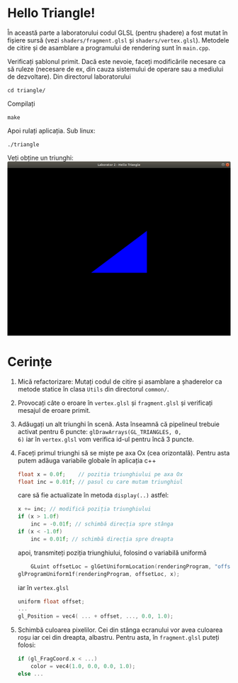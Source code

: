 # Hello Triangle!

În această parte a laboratorului codul GLSL (pentru șhadere) a fost mutat în fișiere sursă (vezi <code>shaders/fragment.glsl</code> și <code>shaders/vertex.glsl</code>). Metodele de citire și de asamblare a programului de rendering sunt în <code>main.cpp</code>.

Verificați șablonul primit. Dacă este nevoie, faceți modificările necesare ca să ruleze (necesare de ex, din cauza sistemului de operare sau a mediului de dezvoltare). Din directorul laboratorului

    cd triangle/
Compilați
        
    make

Apoi rulați aplicația. Sub linux:

    ./triangle     
Veți obține un triunghi:
![window](triangle.png)


# Cerințe

1. Mică refactorizare: Mutați codul de citire și asamblare a șhaderelor ca metode statice în clasa <code>Utils</code> din directorul <code>common/</code>.

2. Provocați câte o eroare în <code>vertex.glsl</code> și <code>fragment.glsl</code> și verificați mesajul de eroare primit.

3. Adăugați un alt triunghi în scenă. Asta înseamnă că pipelineul trebuie activat pentru 6 puncte: <code>glDrawArrays(GL_TRIANGLES, 0, 6)</code> iar în <code>vertex.glsl</code> vom verifica id-ul pentru încă 3 puncte.

4. Faceți primul triunghi să se miște pe axa Ox (cea orizontală). Pentru asta putem adăuga variabile globale în aplicația c++
    ```c++
    float x = 0.0f;	   // pozitia triunghiului pe axa Ox
    float inc = 0.01f; // pasul cu care mutam triunghiul
    ```
    care să fie actualizate în metoda <code>display(..)</code> astfel:
    ```c++
    x += inc; // modifică poziția triunghiului
	if (x > 1.0f)
		inc = -0.01f; // schimbă direcția spre stânga
   	if (x < -1.0f)
		inc = 0.01f; // schimbă direcția spre dreapta

    ```
    apoi, transmiteți poziția triunghiului, folosind o variabilă uniformă
    ```c++
    	GLuint offsetLoc = glGetUniformLocation(renderingProgram, "offset");
	glProgramUniform1f(renderingProgram, offsetLoc, x);
    ```
    iar în <code>vertex.glsl</code>
    ```c++
    uniform float offset;
    ...
    gl_Position = vec4( ... + offset, ..., 0.0, 1.0);
    ```
5. Schimbă culoarea pixelilor. Cei din stânga ecranului vor avea culoarea roșu iar cei din dreapta, albastru. Pentru asta, în <code>fragment.glsl</code> puteți folosi:
    ```c++
    if (gl_FragCoord.x < ...)
        color = vec4(1.0, 0.0, 0.0, 1.0);
    else ...
    ```
